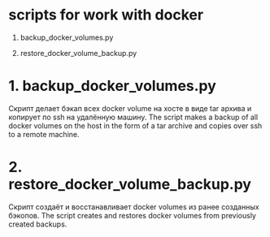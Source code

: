 # scripts for work with docker

1. backup_docker_volumes.py

2. restore_docker_volume_backup.py

# 1. backup_docker_volumes.py
  Скрипт делает бэкап всех docker volume на хосте в виде tar архива и копирует по ssh на удалённую машину.
The script makes a backup of all docker volumes on the host in the form of a tar archive and copies over ssh to a remote machine.

# 2. restore_docker_volume_backup.py
  Скрипт создаёт и восстанавливает docker volumes из ранее созданных бэкопов.
 The script creates and restores docker volumes from previously created backups.
